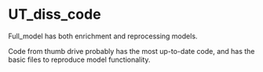 # UT_diss_code

Full_model has both enrichment and reprocessing models. 

Code from thumb drive probably has the most up-to-date code, and has the basic files to reproduce model functionality.
